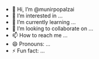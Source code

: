 - 👋 Hi, I’m @munirpopalzai
- 👀 I’m interested in ...
- 🌱 I’m currently learning ...
- 💞️ I’m looking to collaborate on ...
- 📫 How to reach me ...
- 😄 Pronouns: ...
- ⚡ Fun fact: ...

<!---
munirpopalzai/munirpopalzai is a ✨ special ✨ repository because its `README.md` (this file) appears on your GitHub profile.
You can click the Preview link to take a look at your changes.
--->
